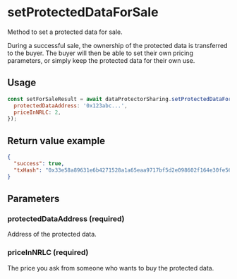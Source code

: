 # setProtectedDataForSale

Method to set a protected data for sale.

During a successful sale, the ownership of the protected data is transferred to the buyer.
The buyer will then be able to set their own pricing parameters, or simply keep the
protected data for their own use.

## Usage

```javascript
const setForSaleResult = await dataProtectorSharing.setProtectedDataForSale({
  protectedDataAddress: '0x123abc...',
  priceInNRLC: 2,
});
```

## Return value example

```json
{
  "success": true,
  "txHash": "0x33e58a89631e6b4271528a1a65eaa9717bf5d2e098602f164e30fe56585895e6"
}
```

## Parameters

### protectedDataAddress (required)

Address of the protected data.

### priceInNRLC (required)

The price you ask from someone who wants to buy the protected data.
